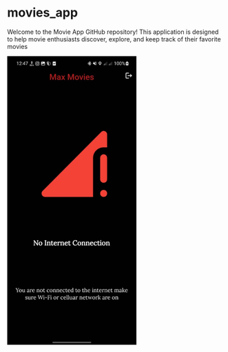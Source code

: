 # movies_app



Welcome to the Movie App GitHub repository! This application is designed to help movie enthusiasts discover, explore, and keep track of their favorite movies

<div>
  <img src="https://github.com/AhmedOsmanOmer/movies_app/blob/main/screenshots/WhatsApp%20Image%202023-10-11%20at%207.07.58%20AM(1).jpeg
" width="300" hight="300">
  
</div>

